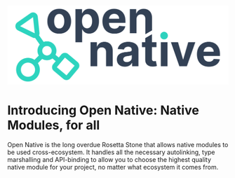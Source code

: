 ![open-native logo](https://github.com/OpenNative/open-native/blob/readme/open-native-logo.svg)
# Introducing Open Native: Native Modules, for all
Open Native is the long overdue Rosetta Stone that allows native modules to be used cross-ecosystem. It handles all the necessary autolinking, type marshalling and API-binding to allow you to choose the highest quality native module for your project, no matter what ecosystem it comes from.
